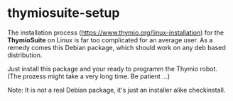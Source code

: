 # thymiosuite-setup

The installation process  (https://www.thymio.org/linux-installation) for the **ThymioSuite** on Linux is far too complicated for an average user. As a remedy comes this Debian package, which should work on any deb based distribution.

Just install this package and your ready to programm the Thymio robot. (The prozess might take a very long time. Be patient ...)  

Note: It is not a real Debian package, it's just an installer alike checkinstall. 


